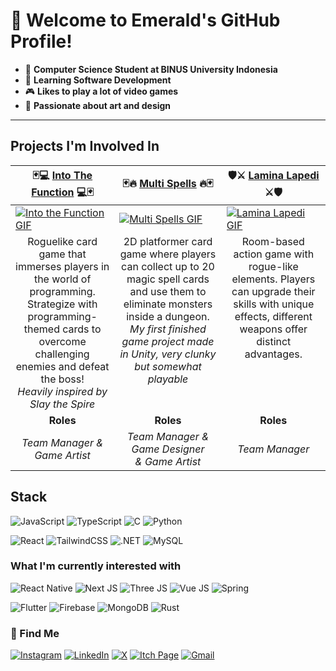 # 👋 Welcome to Emerald's GitHub Profile!
- 🌱 **Computer Science Student at BINUS University Indonesia**
- 👀 **Learning Software Development**
- 🎮 **Likes to play a lot of video games**
- 🎨 **Passionate about art and design**
---
## Projects I'm Involved In
<table width="100%">
  <thead>
    <tr>
      <th width="33%">🃏💻 <a href="https://bgdc.itch.io/into-the-function">Into The Function</a> 💻🃏</th>
      <th width="34%">🃏🔥 <a href="https://bgdc.itch.io/multi-spells">Multi Spells</a> 🔥🃏</th>
      <th width="33%">🛡️⚔️ <a href="https://bgdc.itch.io/game-kelompok-2">Lamina Lapedi</a> ⚔️🛡️</th>
    </tr>
  </thead>
  <tbody>
    <tr>
      <td><a href="https://bgdc.itch.io/into-the-function"><img src="https://i.imgur.com/HPU2JTH.gif" alt="Into the Function GIF"/></a></td>
      <td><a href="https://bgdc.itch.io/multi-spells"><img src="https://github.com/ThatEmeraldG/ThatEmeraldG/raw/main/multispells.gif" alt="Multi Spells GIF"></a></td>
      <td><a href="https://bgdc.itch.io/game-kelompok-2"><img src="https://i.imgur.com/IAflJ1B.gif" alt="Lamina Lapedi GIF"/></a></td>
    </tr>
    <tr>
      <td valign="text-top" align="center">Roguelike card game that immerses players in the world of programming.<br>Strategize with programming-themed cards to overcome challenging enemies and defeat the boss!<br><i>Heavily inspired by Slay the Spire</i></td>
      <td valign="text-top" align="center">2D platformer card game where players can collect up to 20 magic spell cards and use them to eliminate monsters inside a dungeon.<br><i>My first finished game project made in Unity, very clunky but somewhat playable</i></td>
      <td valign="text-top" align="center">Room-based action game with rogue-like elements. Players can upgrade their skills with unique effects, different weapons offer distinct advantages.</td>
    </tr>
    <tr>
      <td align="center"><b>Roles</b></td>
      <td align="center"><b>Roles</b></td>
      <td align="center"><b>Roles</b></td>
    </tr>
    <tr>
      <td align="center"><i>Team Manager & Game Artist</i></td>
      <td align="center"><i>Team Manager & Game Designer<br>& Game Artist</i></td>
      <td align="center"><i>Team Manager</i></td>
    </tr>
  </tbody>
</table>

## Stack
![JavaScript](https://img.shields.io/badge/JavaScript-323330?style=for-the-badge&logo=javascript&logoColor=F7DF1E)
![TypeScript](https://img.shields.io/badge/TypeScript-007ACC?style=for-the-badge&logo=typescript&logoColor=white)
![C](https://img.shields.io/badge/C-00599C?style=for-the-badge&logo=c%2B%2B&logoColor=white)
![Python](https://img.shields.io/badge/Python-FFD43B?style=for-the-badge&logo=python&logoColor=blue)

![React](https://img.shields.io/badge/React-%2320232a.svg?style=for-the-badge&logo=react&logoColor=%2361DAFB)
![TailwindCSS](https://img.shields.io/badge/TailwindCSS-%23072f38.svg?style=for-the-badge&logo=tailwind-css&logoColor=white)
![.NET](https://img.shields.io/badge/.NET-%232C2052?style=for-the-badge&logo=.net&logoColor=white)
![MySQL](https://img.shields.io/badge/MySQL-%23112333.svg?style=for-the-badge&logo=mysql&logoColor=white)

### What I'm currently interested with
![React Native](https://img.shields.io/badge/React_Native-%2320232a.svg?style=for-the-badge&logo=react&logoColor=%2361DAFB)
![Next JS](https://img.shields.io/badge/Next_JS-black?style=for-the-badge&logo=next.js&logoColor=white)
![Three JS](https://img.shields.io/badge/Three%20JS-black?style=for-the-badge&logo=threedotjs&logoColor=white)
![Vue JS](https://img.shields.io/badge/Vue_JS-%234FC08D?style=for-the-badge&logo=vuedotjs&logoColor=white)
![Spring](https://img.shields.io/badge/Spring-%236DB33F?style=for-the-badge&logo=spring&logoColor=white)

![Flutter](https://img.shields.io/badge/Flutter-%23112333.svg?style=for-the-badge&logo=Flutter&logoColor=white)
![Firebase](https://img.shields.io/badge/firebase-%232c1603?style=for-the-badge&logo=firebase&logoColor=ffcd34)
![MongoDB](https://img.shields.io/badge/MongoDB-%2347A248?style=for-the-badge&logo=mongodb&logoColor=white)
![Rust](https://img.shields.io/badge/Rust-black?style=for-the-badge&logo=rust&logoColor=#E57324)

### 🤝 Find Me
[![Instagram](https://img.shields.io/badge/Instagram-%23E4405F.svg?logo=Instagram&logoColor=white)](https://instagram.com/darwin_teg) 
[![LinkedIn](https://img.shields.io/badge/LinkedIn-%230077B5.svg?logo=linkedin&logoColor=white)](https://www.linkedin.com/in/darwin-donovan-darmadi/) 
[![X](https://img.shields.io/badge/X_%7C_Twitter-%23000000?logo=x&logoColor=white)](https://x.com/ThatEmeraldG)
[![Itch Page](https://img.shields.io/badge/itch.io-%23FA5C5C?logo=itchdotio&logoColor=white)](https://thatemeraldg.itch.io/)
[![Gmail](https://img.shields.io/badge/Gmail-%23EE8800.svg?logo=Gmail&logoColor=white)](mailto:darwin.donovan552@gmail.com)

